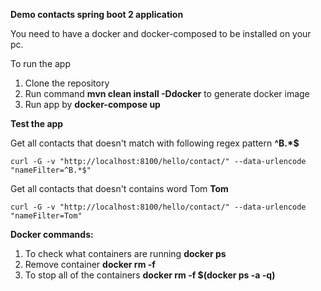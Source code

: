 **Demo contacts spring boot 2 application**

You need to have a docker and docker-composed to be installed on your pc.

To run the app

1. Clone the repository
2. Run command **mvn clean install -Ddocker** to generate docker image
3. Run app by **docker-compose up**

**Test the app**

Get all contacts that doesn't match with following regex pattern **^В.\*$**
```
curl -G -v "http://localhost:8100/hello/contact/" --data-urlencode "nameFilter=^В.*$"
```
Get all contacts that doesn't contains word Tom **Tom**
```
curl -G -v "http://localhost:8100/hello/contact/" --data-urlencode "nameFilter=Tom"
```

**Docker commands:**

1. To check what containers are running **docker ps**
2. Remove container **docker rm -f <container-id>**
3. To stop all of the containers **docker rm -f $(docker ps -a -q)**